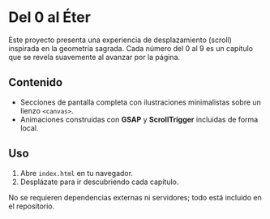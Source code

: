 # Del 0 al Éter

Este proyecto presenta una experiencia de desplazamiento (scroll) inspirada en la geometría sagrada. Cada número del 0 al 9 es un capítulo que se revela suavemente al avanzar por la página.

## Contenido
- Secciones de pantalla completa con ilustraciones minimalistas sobre un lienzo `<canvas>`.
- Animaciones construidas con **GSAP** y **ScrollTrigger** incluidas de forma local.

## Uso
1. Abre `index.html` en tu navegador.
2. Desplázate para ir descubriendo cada capítulo.

No se requieren dependencias externas ni servidores; todo está incluido en el repositorio.
